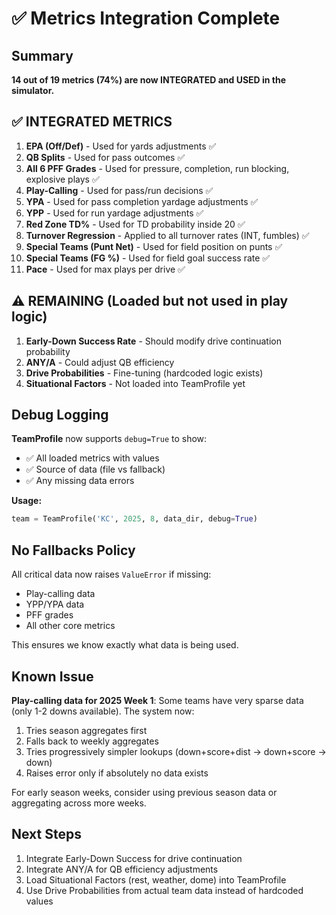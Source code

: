 # ✅ Metrics Integration Complete

## Summary

**14 out of 19 metrics (74%) are now INTEGRATED and USED in the simulator.**

## ✅ INTEGRATED METRICS

1. **EPA (Off/Def)** - Used for yards adjustments ✅
2. **QB Splits** - Used for pass outcomes ✅  
3. **All 6 PFF Grades** - Used for pressure, completion, run blocking, explosive plays ✅
4. **Play-Calling** - Used for pass/run decisions ✅
5. **YPA** - Used for pass completion yardage adjustments ✅
6. **YPP** - Used for run yardage adjustments ✅
7. **Red Zone TD%** - Used for TD probability inside 20 ✅
8. **Turnover Regression** - Applied to all turnover rates (INT, fumbles) ✅
9. **Special Teams (Punt Net)** - Used for field position on punts ✅
10. **Special Teams (FG %)** - Used for field goal success rate ✅
11. **Pace** - Used for max plays per drive ✅

## ⚠️ REMAINING (Loaded but not used in play logic)

1. **Early-Down Success Rate** - Should modify drive continuation probability
2. **ANY/A** - Could adjust QB efficiency
3. **Drive Probabilities** - Fine-tuning (hardcoded logic exists)
4. **Situational Factors** - Not loaded into TeamProfile yet

## Debug Logging

**TeamProfile** now supports `debug=True` to show:
- ✅ All loaded metrics with values
- ✅ Source of data (file vs fallback)
- ✅ Any missing data errors

**Usage:**
```python
team = TeamProfile('KC', 2025, 8, data_dir, debug=True)
```

## No Fallbacks Policy

All critical data now raises `ValueError` if missing:
- Play-calling data
- YPP/YPA data  
- PFF grades
- All other core metrics

This ensures we know exactly what data is being used.

## Known Issue

**Play-calling data for 2025 Week 1**: Some teams have very sparse data (only 1-2 downs available). The system now:
1. Tries season aggregates first
2. Falls back to weekly aggregates  
3. Tries progressively simpler lookups (down+score+dist → down+score → down)
4. Raises error only if absolutely no data exists

For early season weeks, consider using previous season data or aggregating across more weeks.

## Next Steps

1. Integrate Early-Down Success for drive continuation
2. Integrate ANY/A for QB efficiency adjustments
3. Load Situational Factors (rest, weather, dome) into TeamProfile
4. Use Drive Probabilities from actual team data instead of hardcoded values

